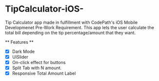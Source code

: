 # TipCalculator-iOS-

Tip Calculator app made in fulfillment with CodePath's iOS Mobile Developmenet Pre-Work Requirement.
This app lets the user calculate the total bill depending on the tip percentage/amount that they want.


** Features **
 - [x] Dark Mode
 - [x] UISlider
 - [x] On-click effect for buttons
 - [x] Split Tab with N amount.
 - [x] Responsive Total Amount Label
